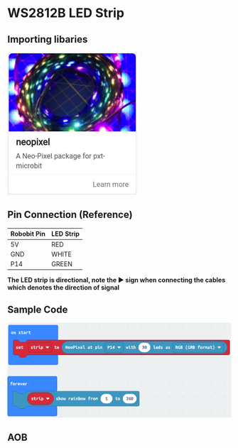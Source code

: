 # WS2812B LED Strip

## Importing libaries
![alt text](https://github.com/hyfung/classroom_microbit_kit/blob/white/02_WS2812B/01.png "Neopixel")


## Pin Connection (Reference)
|Robobit Pin|LED Strip|
|-|-|
|5V|RED|
|GND|WHITE|
|P14|GREEN|

**The LED strip is directional, note the ▶ sign when connecting the cables which denotes the direction of signal**

## Sample Code
![alt text](https://github.com/hyfung/classroom_microbit_kit/blob/white/02_WS2812B/02.png "")

## AOB
